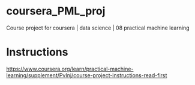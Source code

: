 # coursera_PML_proj
Course project for coursera | data science | 08 practical machine learning

# Instructions
https://www.coursera.org/learn/practical-machine-learning/supplement/PvInj/course-project-instructions-read-first
